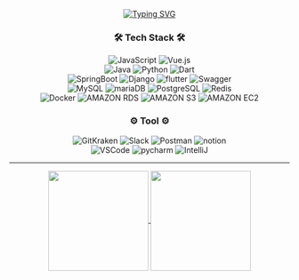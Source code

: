 <!-- 타이틀 부분 -->

<div align="center">
  <a href="https://git.io/typing-svg"><img src="https://readme-typing-svg.demolab.com?font=%08Exo+2&weight=500&size=50&duration=3500&pause=1000&color=9B34EB&center=true&vCenter=true&random=false&width=1000&height=300&lines=Welcome+to+Jihoon's+GitHub+%F0%9F%92%BB" alt="Typing SVG" /></a>
</div>

<div align="center">
  <h3>🛠️ Tech Stack 🛠️</h3>
  <img alt="JavaScript" src="https://img.shields.io/badge/javascript-F7DF1E?style=for-the-badge&logo=javascript&logoColor=black">
  <img alt="Vue.js" src="https://img.shields.io/badge/vue.js-4FC08D?style=for-the-badge&logo=vue.js&logoColor=white">
  <br>
  <img alt="Java" src="https://img.shields.io/badge/Java-ED8B00?style=for-the-badge&logo=openjdk&logoColor=white"/>
  <img alt="Python" src="https://img.shields.io/badge/Python-3776AB?style=for-the-badge&logo=python&logoColor=FFFFFF"/>
  <img alt="Dart" src="https://img.shields.io/badge/Dart-0175C2?style=for-the-badge&logo=dart&logoColor=FFFFFF"/>
  <br>
  <img alt="SpringBoot" src="https://img.shields.io/badge/Spring Boot-6DB33F?style=for-the-badge&logo=springboot&logoColor=FFFFFF"/>
  <img alt="Django" src="https://img.shields.io/badge/Django-092E20?style=for-the-badge&logo=django&logoColor=FFFFFF"/>
  <img alt="flutter" src="https://img.shields.io/badge/flutter-02569B?style=for-the-badge&logo=flutter&logoColor=white">
  <img alt="Swagger" src="https://img.shields.io/badge/Swagger-85EA2D?style=for-the-badge&logo=Swagger&logoColor=black" alt="icon" />
  <br>
  <img alt="MySQL" src="https://img.shields.io/badge/MySQL-4479A1?style=for-the-badge&logo=mysql&logoColor=FFFFFF"/>
  <img alt="mariaDB" src="https://img.shields.io/badge/mariaDB-003545?style=for-the-badge&logo=mariaDB&logoColor=white">
  <img alt="PostgreSQL" src="https://img.shields.io/badge/PostgreSQL-4169E1?style=for-the-badge&logo=postgresql&logoColor=FFFFFF"/>
  <img alt="Redis" src="https://img.shields.io/badge/Redis-DC382D?style=for-the-badge&logo=redis&logoColor=FFFFFF"/>
  <br>
  <img alt="Docker" src ="https://img.shields.io/badge/Docker-2496ED.svg?&style=for-the-badge&logo=Docker&logoColor=white"/>
  <img alt="AMAZON RDS" src="https://img.shields.io/badge/AMAZON RDS-527FFF?style=for-the-badge&logo=amazonrds&logoColor=FFFFFF"/>
  <img alt="AMAZON S3" src="https://img.shields.io/badge/AMAZON S3-569A31?style=for-the-badge&logo=amazons3&logoColor=FFFFFF"/>
  <img alt="AMAZON EC2" src="https://img.shields.io/badge/Amazon%20EC2-FF9900?style=for-the-badge&logo=amazon-ec2&logoColor=white"/>
  <br>
  <h3>⚙️ Tool ⚙️</h3>
  <img alt="GitKraken" src="https://img.shields.io/badge/GitKraken-179287?style=for-the-badge&logo=GitKraken&logoColor=white">
  <img alt="Slack" src="https://img.shields.io/badge/slack-4A154B?style=for-the-badge&logo=slack&logoColor=white">
  <img alt="Postman" src="https://img.shields.io/badge/Postman-FF6C37?style=for-the-badge&logo=Postman&logoColor=white" alt="icon" />
  <img alt="notion" src="https://img.shields.io/badge/notion-000000?style=for-the-badge&logo=notion&logoColor=white" alt="icon" />
  <br>
  <img alt="VSCode" src ="https://img.shields.io/badge/VSCODE-007ACC.svg?&style=for-the-badge&logo=VisualStudioCode&logoColor=white"/>
  <img alt="pycharm" src="https://img.shields.io/badge/pycharm-D9411E?style=for-the-badge&logo=pycharm&logoColor=white" alt="icon" />
  <img alt="IntelliJ" src="https://img.shields.io/badge/IntelliJ IDEA-%23FF9900?style=for-the-badge&logo=intellij idea&logoColor=white" />
</div>

---

<p align="center">
  <a href="https://github.com/limjihoon99">
    <img align="center" src="https://github-readme-stats.vercel.app/api?username=limjihoon99&show_icons=true&theme=dracula&count_private=true" height="180" />
  </a>
  <a href="https://github.com/limjihoon99">
    <img align="center" src="https://github-readme-stats.vercel.app/api/top-langs/?username=limjihoon99&layout=compact&theme=dracula" height="180" />
  </a>
</p>

<!--
**limjihoon99/limjihoon99** is a ✨ _special_ ✨ repository because its `README.md` (this file) appears on your GitHub profile.

Here are some ideas to get you started:

- 🔭 I’m currently working on ...
- 🌱 I’m currently learning ...
- 👯 I’m looking to collaborate on ...
- 🤔 I’m looking for help with ...
- 💬 Ask me about ...
- 📫 How to reach me: ...
- 😄 Pronouns: ...
- ⚡ Fun fact: ...
-->
